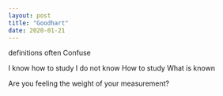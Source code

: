```yaml
---
layout: post
title: "Goodhart"
date: 2020-01-21
---
```


definitions often Confuse

I know how to study
I do not know
How to study
What is known

Are you feeling the weight of your measurement?
